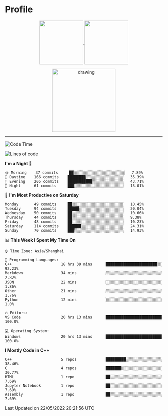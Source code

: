 # Profile

<p align="center">
  <a href="https://github.com/SourVoice">
    <img
      align="center"
      height="140em"
      src="https://github-readme-stats.vercel.app/api?username=SourVoice&show_icons=true&include_all_commits=true&count_private=true&theme=tokyonight"
    />
  </a>
  <a href="https://github.com/SourVoice">
    <img
      align="center"
      height="140em"
      src="https://github-readme-stats.vercel.app/api/top-langs/?username=SourVoice&show_icons=true&include_all_commits=true&count_private=true&layout=compact&theme=tokyonight"
    />
  </a>
</p>

<p align="center">
   <a href="https://github.com/SourVoice">
    <img
      align="center"
      height="202em"
      alt="drawing"
      src="https://activity-graph.herokuapp.com/graph?username=SourVoice&theme=react-dark"
    />
  </a>
</p>

---
<!--START_SECTION:waka-->
![Code Time](http://img.shields.io/badge/Code%20Time-0%20secs-blue)

![Lines of code](https://img.shields.io/badge/From%20Hello%20World%20I%27ve%20Written-251%20Thousand%20lines%20of%20code-blue)

**I'm a Night 🦉** 

```text
🌞 Morning    37 commits     ██░░░░░░░░░░░░░░░░░░░░░░░   7.89% 
🌆 Daytime    166 commits    ████████░░░░░░░░░░░░░░░░░   35.39% 
🌃 Evening    205 commits    ███████████░░░░░░░░░░░░░░   43.71% 
🌙 Night      61 commits     ███░░░░░░░░░░░░░░░░░░░░░░   13.01%

```
📅 **I'm Most Productive on Saturday** 

```text
Monday       49 commits     ██░░░░░░░░░░░░░░░░░░░░░░░   10.45% 
Tuesday      94 commits     █████░░░░░░░░░░░░░░░░░░░░   20.04% 
Wednesday    50 commits     ██░░░░░░░░░░░░░░░░░░░░░░░   10.66% 
Thursday     44 commits     ██░░░░░░░░░░░░░░░░░░░░░░░   9.38% 
Friday       48 commits     ██░░░░░░░░░░░░░░░░░░░░░░░   10.23% 
Saturday     114 commits    ██████░░░░░░░░░░░░░░░░░░░   24.31% 
Sunday       70 commits     ███░░░░░░░░░░░░░░░░░░░░░░   14.93%

```


📊 **This Week I Spent My Time On** 

```text
⌚︎ Time Zone: Asia/Shanghai

💬 Programming Languages: 
C++                      18 hrs 39 mins      ███████████████████████░░   92.23% 
Markdown                 34 mins             ░░░░░░░░░░░░░░░░░░░░░░░░░   2.82% 
JSON                     22 mins             ░░░░░░░░░░░░░░░░░░░░░░░░░   1.86% 
Other                    21 mins             ░░░░░░░░░░░░░░░░░░░░░░░░░   1.76% 
Python                   12 mins             ░░░░░░░░░░░░░░░░░░░░░░░░░   1.0%

🔥 Editors: 
VS Code                  20 hrs 13 mins      █████████████████████████   100.0%

💻 Operating System: 
Windows                  20 hrs 13 mins      █████████████████████████   100.0%

```

**I Mostly Code in C++** 

```text
C++                      5 repos             █████████░░░░░░░░░░░░░░░░   38.46% 
C                        4 repos             ███████░░░░░░░░░░░░░░░░░░   30.77% 
HTML                     1 repo              ██░░░░░░░░░░░░░░░░░░░░░░░   7.69% 
Jupyter Notebook         1 repo              ██░░░░░░░░░░░░░░░░░░░░░░░   7.69% 
Assembly                 1 repo              ██░░░░░░░░░░░░░░░░░░░░░░░   7.69%

```



 Last Updated on 22/05/2022 20:21:56 UTC
<!--END_SECTION:waka-->
